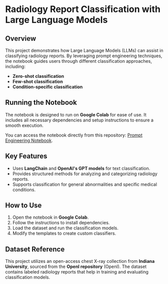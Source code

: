 # Radiology Report Classification with Large Language Models

## Overview
This project demonstrates how Large Language Models (LLMs) can assist in classifying radiology reports. By leveraging prompt engineering techniques, the notebook guides users through different classification approaches, including:

- **Zero-shot classification**
- **Few-shot classification**
- **Condition-specific classification**

## Running the Notebook
The notebook is designed to run on **Google Colab** for ease of use. It includes all necessary dependencies and setup instructions to ensure a smooth execution.

You can access the notebook directly from this repository: [Prompt Engineering Notebook](https://github.com/paulokuriki/prompt_engeneering/blob/main/prompt_engeneering.ipynb).

## Key Features
- Uses **LangChain** and **OpenAI's GPT models** for text classification.
- Provides structured methods for analyzing and categorizing radiology reports.
- Supports classification for general abnormalities and specific medical conditions.

## How to Use
1. Open the notebook in **Google Colab**.
2. Follow the instructions to install dependencies.
3. Load the dataset and run the classification models.
4. Modify the templates to create custom classifiers.

## Dataset Reference
This project utilizes an open-access chest X-ray collection from **Indiana University**, sourced from the **OpenI repository** (OpenI). The dataset contains labeled radiology reports that help in training and evaluating classification models.

